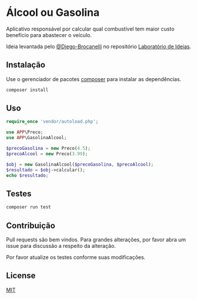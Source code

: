# Álcool ou Gasolina

Aplicativo responsável por calcular qual combustível tem maior custo benefício para abastecer o veículo.

Ideia levantada pelo [@Diego-Brocanelli](https://github.com/Diego-Brocanelli) no repositório [Laboratório de Ideias](https://github.com/Diego-Brocanelli/laboratorio-de-ideias).

## Instalação

Use o gerenciador de pacotes [composer](https://getcomposer.org/) para instalar as dependências.

```bash
composer install
```

## Uso

```php
require_once 'vendor/autoload.php';

use APP\Preco;
use APP\GasolinaAlcool;

$precoGasolina = new Preco(4.5);
$precoAlcool = new Preco(3.99);

$obj = new GasolinaAlcool($precoGasolina, $precoAlcool);
$resultado = $obj->calcular();
echo $resultado;
```

## Testes
```bash
composer run test
```

## Contribuição

Pull requests são bem vindos. Para grandes alterações,
por favor abra um issue para discussão a respeito da alteração.

Por favor atualize os testes conforme suas modificações.

## License
[MIT](https://choosealicense.com/licenses/mit/)
